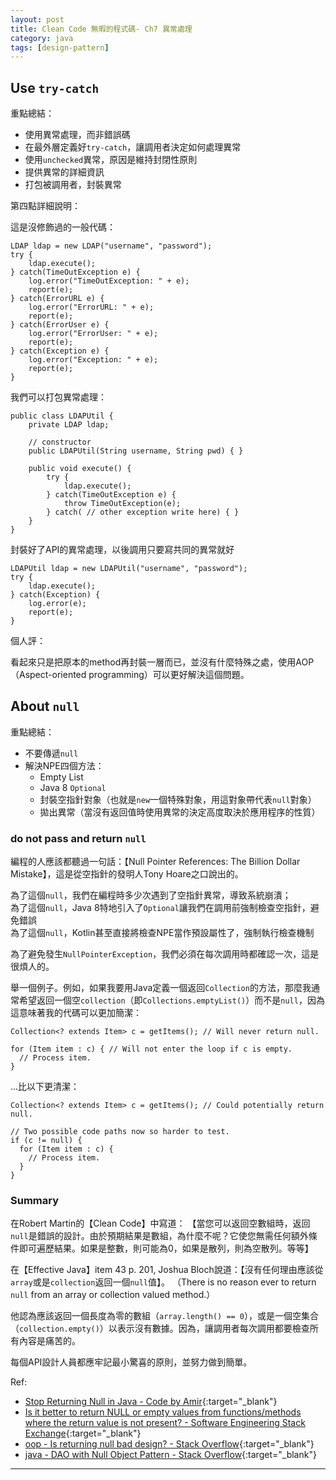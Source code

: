 ```yaml
---
layout: post
title: Clean Code 無暇的程式碼- Ch7 異常處理
category: java
tags: [design-pattern]
---
```


## Use `try-catch`

重點總結：
- 使用異常處理，而非錯誤碼
- 在最外層定義好`try-catch`，讓調用者決定如何處理異常
- 使用`unchecked`異常，原因是維持封閉性原則
- 提供異常的詳細資訊
- 打包被調用者，封裝異常

第四點詳細說明：

這是沒修飾過的一般代碼：

```
LDAP ldap = new LDAP("username", "password");
try {
    ldap.execute();
} catch(TimeOutException e) {
    log.error("TimeOutException: " + e);
    report(e);
} catch(ErrorURL e) {
    log.error("ErrorURL: " + e);
    report(e);
} catch(ErrorUser e) {
    log.error("ErrorUser: " + e);
    report(e);
} catch(Exception e) {
    log.error("Exception: " + e);
    report(e);
}
```

我們可以打包異常處理：

```
public class LDAPUtil {
    private LDAP ldap;

    // constructor
    public LDAPUtil(String username, String pwd) { }

    public void execute() {
        try {
            ldap.execute();
        } catch(TimeOutException e) {
            throw TimeOutException(e);
        } catch( // other exception write here) { }
    }
}
```

封裝好了API的異常處理，以後調用只要寫共同的異常就好

```
LDAPUtil ldap = new LDAPUtil("username", "password");
try {
    ldap.execute();
} catch(Exception) {
    log.error(e);
    report(e);
}
```

個人評：

看起來只是把原本的method再封裝一層而已，並沒有什麼特殊之處，使用AOP（Aspect-oriented programming）可以更好解決這個問題。

## About `null`

重點總結：
- 不要傳遞`null`
- 解決NPE四個方法：
   - Empty List
   - Java 8 `Optional`
   - 封裝空指針對象（也就是`new`一個特殊對象，用這對象帶代表`null`對象）
   - 拋出異常（當沒有返回值時使用異常的決定高度取決於應用程序的性質）

### do not pass and return `null`

編程的人應該都聽過一句話：【Null Pointer References: The Billion Dollar Mistake】，這是從空指針的發明人Tony Hoare之口說出的。

為了這個`null`，我們在編程時多少次遇到了空指針異常，導致系統崩潰；<br>
為了這個`null`，Java 8特地引入了`Optional`讓我們在調用前強制檢查空指針，避免錯誤<br>
為了這個`null`，Kotlin甚至直接將檢查NPE當作預設屬性了，強制執行檢查機制

為了避免發生`NullPointerException`，我們必須在每次調用時都確認一次，這是很煩人的。

舉一個例子。例如，如果我要用Java定義一個返回`Collection`的方法，那麼我通常希望返回一個空`collection`（即`Collections.emptyList()`）而不是`null`，因為這意味著我的代碼可以更加簡潔：

```
Collection<? extends Item> c = getItems(); // Will never return null.

for (Item item : c) { // Will not enter the loop if c is empty.
  // Process item.
}
```

...比以下更清潔：

```
Collection<? extends Item> c = getItems(); // Could potentially return null.

// Two possible code paths now so harder to test.
if (c != null) {
  for (Item item : c) {
    // Process item.
  }
}
```

### Summary

在Robert Martin的【Clean Code】中寫道：
【當您可以返回空數組時，返回`null`是錯誤的設計。由於預期結果是數組，為什麼不呢？它使您無需任何額外條件即可遍歷結果。如果是整數，則可能為0，如果是散列，則為空散列。等等】

在【Effective Java】item 43 p. 201, Joshua Bloch說道：【沒有任何理由應該從`array`或是`collection`返回一個`null`值】。
（There is no reason ever to return `null` from an array or collection valued method.）

他認為應該返回一個長度為零的數組（`array.length() == 0`），或是一個空集合（`collection.empty()`）以表示沒有數據。因為，讓調用者每次調用都要檢查所有內容是痛苦的。

每個API設計人員都應牢記最小驚喜的原則，並努力做到簡單。

Ref:
- [Stop Returning Null in Java - Code by Amir](https://www.codebyamir.com/blog/stop-returning-null-in-java){:target="_blank"}
- [Is it better to return NULL or empty values from functions/methods where the return value is not present? - Software Engineering Stack Exchange](https://bit.ly/2QOquoP){:target="_blank"}
- [oop - Is returning null bad design? - Stack Overflow](https://bit.ly/2ua8y03){:target="_blank"}
- [java - DAO with Null Object Pattern - Stack Overflow](https://bit.ly/35eBMI7){:target="_blank"}

---
